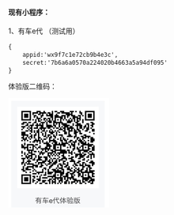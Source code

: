 #### 现有小程序：

1、有车e代 （测试用）

```
{
    appid:'wx9f7c1e72cb9b4e3c',
    secret:'7b6a6a0570a224020b4663a5a94df095'    
}
```

体验版二维码：



![](/assets/images/有车e代体验版.png)







